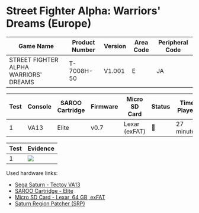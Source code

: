 # Street Fighter Alpha: Warriors' Dreams (Europe)

| Game Name                             | Product Number | Version | Area Code | Peripheral Code |
| ------------------------------------- | -------------- | ------- | --------- | --------------- |
| STREET FIGHTER ALPHA WARRIORS' DREAMS | T-7008H-50     | V1.001  | E         | JA              |

| Test | Console | SAROO Cartridge | Firmware | Micro SD Card | Status | Time Played | Info              |
| ---- | ------- | --------------- | -------- | ------------- | ------ | ----------- | ----------------- |
| 1    | VA13    | Elite           | v0.7     | Lexar (exFAT) | :100:  | 27 minutes  | 1 Star Difficulty |

| Test | Evidence                                                                                         |
| ---- | ------------------------------------------------------------------------------------------------ |
| 1    | [![](https://img.youtube.com/vi/2yFDmvaOOFA/0.jpg)](https://www.youtube.com/watch?v=2yFDmvaOOFA) |

Used hardware links:

- [Sega Saturn - Tectoy VA13](../../../../Info/Consoles/VA13/README.md)
- [SAROO Cartridge - Elite](../../../../Info/Cartridges/GuangzhouSanStarOnlineShop/1.6/README.md)
- [Micro SD Card - Lexar, 64 GB, exFAT](../../../../Info/SdCards/Lexar/64GB/exfat/README.md)
- [Saturn Region Patcher (SRP)](https://segaxtreme.net/resources/saturn-region-patcher.81/download)
